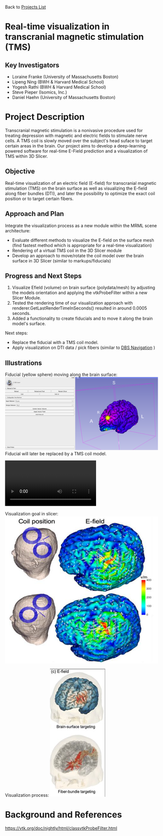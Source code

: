 Back to [Projects List](../../README.md#ProjectsList)

# Real-time visualization in transcranial magnetic stimulation (TMS)

## Key Investigators

- Loraine Franke (University of Massachusetts Boston)
- Lipeng Ning (BWH & Harvard Medical School)
- Yogesh Rathi (BWH & Harvard Medical School)
- Steve Pieper (Isomics, Inc.)
- Daniel Haehn (University of Massachusetts Boston)

# Project Description

Transcranial magnetic stimulation is a nonivasive procedure used for treating depression with magnetic and electric fields to stimulate nerve cells. 
A TMS coil is slowly moved over the subject's head suface to target certain areas in the brain. 
Our project aims to develop a deep-learning powered software for real-time E-Field prediction and a visualization of TMS within 3D Slicer.

## Objective

Real-time visualization of an electric field (E-field) for transcranial magnetic stimulation (TMS) on the brain surface as well as visualizing the E-field along fiber bundles (DTI), and later the possibility to optimize the exact coil position or to target certain fibers.

## Approach and Plan

Integrate the visualization process as a new module within the MRML scene architecture:

- Evaluate different methods to visualize the E-field on the surface mesh (find fastest method which is appropriate for a real-time visualization)
- Rendering of a virtual TMS coil in the 3D Slicer module
- Develop an approach to move/rotate the coil model over the brain surface in 3D Slicer (similar to markups/fiducials)

## Progress and Next Steps

<!-- Update this section as you make progress, describing of what you have ACTUALLY DONE. If there are specific steps that you could not complete then you can describe them here, too. -->
1. Visualize Efield (volume) on brain surface (polydata/mesh) by adjusting the models orientation and applying the vtkProbeFilter within a new Slicer Module.
2. Tested the rendering time of our visualization approach with renderer.GetLastRenderTimeInSeconds() resulted in around 0.0005 seconds.
3. Added a functionality to create fiducials and to move it along the brain model's surface.

Next steps: 
- Replace the fiducial with a TMS coil model.
- Apply visualization on DTI data / pick fibers (similar to [DBS Navigation](../DBSNavigation/README.md) )

## Illustrations

Fiducial (yellow sphere) moving along the brain surface:
![Fiducial (Sphere) moving along brain surface](./fiducial_on_brain_surface.png)
Fiducial will later be replaced by a TMS coil model.

![Vector Field volume and brain surface](./map_evec_on_brain_surface.mov)

Visualization goal in slicer:
![Brain surface and DT](./tmsonbrain.png)

Visualization process:
![Visualization Process](./visualization_process.png)

# Background and References

https://vtk.org/doc/nightly/html/classvtkProbeFilter.html

